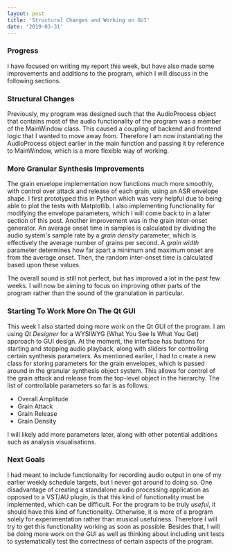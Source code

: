 ```yaml
---
layout: post
title: 'Structural Changes and Working on GUI'
date: '2019-03-31'
---
```

### Progress
I have focused on writing my report this week, but have also made some
improvements and additions to the program, which I will discuss in the following sections.

### Structural Changes
Previously, my program was designed such that the AudioProcess object that
contains most of the audio functionality of the program was a member of the
MainWindow class. This caused a coupling of backend and frontend logic that I
wanted to move away from. Therefore I am now instantiating the AudioProcess
object earlier in the main function and passing it by reference to MainWindow,
which is a more flexible way of working.

### More Granular Synthesis Improvements
The grain envelope implementation now functions much more smoothly, with control
over attack and release of each grain, using an ASR envelope shape. I first
prototyped this in Python which was very helpful due to being able to plot the
tests with Matplotlib. I also implementing functionality for modifying the
envelope parameters, which I will come back to in a later section of this post.
Another improvement was in the grain inter-onset generator. An average onset
time in samples is calculated by dividing the audio system's sample rate by a
*grain density* parameter, which is effectively the average number of grains per
second. A *grain width* parameter determines how far apart a minimum and maximum
onset are from the average onset. Then, the random inter-onset time is
calculated based upon these values.

The overall sound is still not perfect, but has improved a lot in the past few
weeks. I will now be aiming to focus on improving other parts of the program
rather than the sound of the granulation in particular.

### Starting To Work More On The Qt GUI
This week I also started doing more work on the Qt GUI of the program. I am
using *Qt Designer* for a WYSIWYG (What You See Is What You Get) approach to GUI
design. At the moment, the interface has buttons for starting and stopping audio
playback, along with sliders for controlling certain synthesis parameters. As
mentioned earlier, I had to create a new class for storing parameters for the
grain envelopes, which is passed around in the granular synthesis object system.
This allows for control of the grain attack and release from the top-level
object in the hierarchy. The list of controllable parameters so far is as
follows:

- Overall Amplitude
- Grain Attack
- Grain Release
- Grain Density

I will likely add more parameters later, along with other potential additions
such as analysis visualisations.

### Next Goals
I had meant to include functionality for recording audio output in one of my
earlier weekly schedule targets, but I never got around to doing so. One
disadvantage of creating a standalone audio processing application as opposed to
a VST/AU plugin, is that this kind of functionality must be implemented, which
can be difficult. For the program to be truly *useful*, it should have this kind
of functionality. Otherwise, it is more of a program solely for experimentation
rather than musical usefulness. Therefore I will try to get this functionality
working as soon as possible. Besides that, I will be doing more work on the GUI
as well as thinking about including unit tests to systematically test the
correctness of certain aspects of the program.
